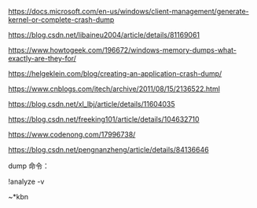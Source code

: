https://docs.microsoft.com/en-us/windows/client-management/generate-kernel-or-complete-crash-dump

https://blog.csdn.net/libaineu2004/article/details/81169061


https://www.howtogeek.com/196672/windows-memory-dumps-what-exactly-are-they-for/


https://helgeklein.com/blog/creating-an-application-crash-dump/


https://www.cnblogs.com/itech/archive/2011/08/15/2136522.html

https://blog.csdn.net/xl_lbj/article/details/11604035


https://blog.csdn.net/freeking101/article/details/104632710

https://www.codenong.com/17996738/


https://blog.csdn.net/pengnanzheng/article/details/84136646


dump 命令：

!analyze -v

~*kbn